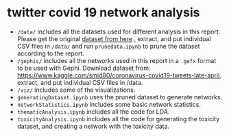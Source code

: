 # twitter covid 19 network analysis 

* `/data/` includes all the datasets used for different analysis in this report. Please get the original [dataset from here](https://www.kaggle.com/smid80/coronavirus-covid19-tweets-late-april) , extract, and put individual CSV files in `/data/` and run `prunedata.ipynb` to prune the dataset according to the report.
* `/gephis/` includes all the networks used in this report in a `.gefx` format to be used with Gephi.
Download dataset from: https://www.kaggle.com/smid80/coronavirus-covid19-tweets-late-april, extract, and put individual CSV files in /data.
* `/viz/` includes some of the visualizations.
* `generatingDataset.ipynb` uses the pruned dataset to generate networks.
* `networkStatistics.ipynb` includes some basic network statistics. 
* `thematicAnalysis.ipynb` includes all the code for LDA.
* `toxicityAnalysis.ipynb` includes all the code for generating the toxicity dataset, and creating a network with the toxicity data.
